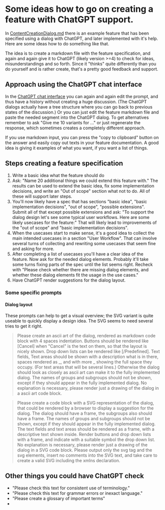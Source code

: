 # Some ideas how to go on creating a feature with ChatGPT support.

In [ContentCreationDialog.md](ContentCreationDialog.md) there is an example feature that has been specified using a
dialog with ChatGPT, and later implemented with it's help. Here are some ideas how to do something like that.

The idea is to create a markdown file with the feature specification, and again and again give it to ChatGPT (likely
version >=4) to check for ideas, misunderstandings and so forth. Since it "thinks" quite differently than you do
yourself and is rather create, that's a pretty good feedback and support.

## Approach using the ChatGPT chat interface

In the [ChatGPT chat interface](https://chat.openai.com/) you can again and again edit the prompt, and thus have a
history without creating a huge discussion. (The ChatGPT dialogs actually have a tree structure where you can go
back to previous states of the discussion.) Or you can just edit the feature markdown file and paste the needed
segment into the ChatGPT dialog. To get alternatives remember to ask "Give me 10 variants for ..." or just
regenerate the response, which sometimes creates a completely different approach.

If you use markdown input, you can press the "copy to clipboard" button on the answer and easily copy out texts in
your feature documentation. A good idea is giving it examples of what you want, if you want a list of things.

## Steps creating a feature specification

1. Write a basic idea what the feature should do
2. Ask: "Name 20 additional things we could extend this feature with." The results can be used to extend the basic
   idea, fix some implementation decisions, and write an "Out of scope" section what not to do. All of these will
   support later steps.
3. You'll now likely have a spec that has sections "basic idea", "basic implementation decisions", "out of scope",
   "possible extensions". Submit all of that except possible extensions and ask: "To support the dialog design let's
   see some typical user workflows. Here are some likely usecases for the feature:"  That will likely lead to
   improvements of the "out of scope" and "basic implementation decisions".
4. When the usecases start to make sense, it's a good idea to collect the main intended usecases in a section "User
   Workflow". That can involve several turns of collecting and rewriting some usecases that seem fine and asking for
   more.
5. After completing a list of usecases you'll have a clear idea of the feature. Now ask for the needed dialog
   elements. Probably it'll take some turns fixing parts of the spec until the list seems right. Recheck with "Please
   check whether there are missing dialog elements, and whether these dialog elements fit the usage in the use cases."
6. Have ChatGPT render suggestions for the dialog layout.

### Some specific prompts

#### Dialog layout

These prompts can help to get a visual overview; the SVG variant is quite useable to quickly display a design idea. 
The SVG seems to need several tries to get it right.

> Please create an ascii art of the dialog, rendered as markdown code block with 4 spaces indentation.
> Buttons should be rendered like [Cancel] when "Cancel" is the text on them, so that the layout is nicely shown.
> Drop down lists can be rendered like [\/Predefined].
> Text fields, Text areas should be shown with a description what is in there, spaces rendered as _, and with more _
> showing the full space they occupy. (For text areas that will be several lines.)
> Otherwise the dialog should look as closely as ascii art can make it to the fully implemented dialog.
> The names of groups and subgroups should not be shown, except if they should appear in the fully implemented dialog.
> No explanation is necessary, please render just a drawing of the dialog in a ascii art code block.

> Please create a code block with a SVG representation of the dialog, that could be rendered by a browser to display
> a suggestion for the dialog.
> The dialog should have a frame, the subgroups also should have a frame.
> The names of groups and subgroups should not be shown, except if they should appear in the fully implemented dialog.
> The text fields and text areas should be rendered as a frame, with a descriptive text shown inside.
> Render buttons and drop down lists with a frame, and indicate with a suitable symbol the drop down list.
> No explanation is necessary, please render just a drawing of the dialog in a SVG code block.
> Please output only the svg tag and the svg elements, insert no comments into the SVG text, and take care to create a 
> valid SVG including the xmlns declaration.

## Other things you could have ChatGPT check

- "Please check this text for consistent use of terminology."
- "Please check this text for grammar errors or inexact language."
- "Please create a glossary of important terms"
- 
